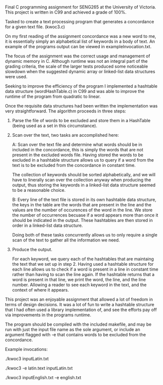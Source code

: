 Final C programming assignment for SENG265 at the University of Victoria.
This project is written in C99 and achieved a grade of 100%. 

Tasked to create a text processing program that generates a concordance for a given text file. (kwoc3.c)

On my first reading of the assignment concordance was a new word to me, it is essentially simply an alphabetical list of keywords in a body of text. An example of the programs output can be viewed in exampleInvocation.txt.

The focus of the assignment was the correct usage and management of dynamic memory in C. 
Although runtime was not an integral part of the grading criteria, the scale of the larger tests produced some noticeable slowdown when the suggested dynamic array or linked-list data structures were used.

Seeking to improve the efficiency of the program I implemented a hashtable data structure (wordHashTable.c) in C99 and was able to improve the runtime of the program from quadratic to linear.

Once the requisite data structures had been written the implementation was very straightforward. The algorithm proceeds in three steps:

1) Parse the file of words to be excluded and store them in a HashTable (being used as a set in this circumstance).  

2) Scan over the text, two tasks are accomplished here:

	A: Scan over the text file and determine what words should be in included in the concordance, this is simply the words that are not present in the excluded words file. Having stored the words to be excluded in a hashtable structure allows us to query if a word from the text is to be excluded from the concordance in constant time.

	The collection of keywords should be sorted alphabetically, and we will have to linerally scan over the collection anyway when producing the output, thus storing the keywords in a linked-list data structure seemed to be a reasonable choice. 

	B: Every line of the text file is stored in its own hashtable data structure, the keys in the table are the words that are present in the line and the values are the number of occurences of the word in the line. We store the number of occurrences becuase if a word appears more than once it should be indicated in the output.
	These hashtables are then stored in order in a linked-list data structure. 

	Doing both of these tasks concurrently allows us to only require a single scan of the text to gather all the information we need.

3) Produce the output. 

	For each keyword, we query each of the hashtables that are maintaing the text that we set up in step 2. Having used a hashtable structure for each line allows us to check if a word is present in a line in constant time rather than having to scan the line again. If the hashtable returns that a word is present in that line, we print the word, the line, and the line number. Allowing a reader to see each keyword in the text, and the context of where it appears.

This project was an enjoyable assignment that allowed a lot of freedom in terms of design decisions. It was a lot of fun to write a hashtable structure that I had often used a library implementation of, and see the efforts pay off via improvements in the programs runtime.

The program should be compiled with the included makefile, and may be run with just the input file name as the sole argument, or include an argument flagged with -e that contains words to be excluded from the concordance.

Example invocations: 

./kwoc3 inputLatin.txt

./kwoc3 -e latin.text inputLatin.txt

./kwoc3 inputEnglish.txt -e english.txt

